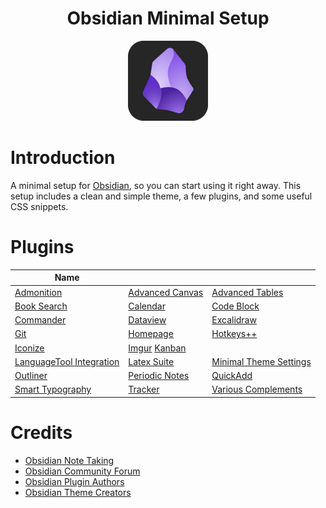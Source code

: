<center>

# Obsidian Minimal Setup

![obsidian-icon](Images/obsidian-icon.png)
</center>

# Introduction

A minimal setup for [Obsidian](https://obsidian.md/), so you can start using it right away. This setup includes a clean and simple theme, a few plugins, and some useful CSS snippets.

# Plugins

|Name |   | |
|---|---| --- |
|[Admonition](obsidian://show-plugin?id=obsidian-admonition)  |[Advanced Canvas](obsidian://show-plugin?id=advanced-canvas)  | [Advanced Tables](obsidian://show-plugin?id=table-editor-obsidian)  |
| [Book Search](obsidian://show-plugin?id=obsidian-book-search-plugin) | [Calendar](obsidian://show-plugin?id=calendar) | [Code Block](obsidian://show-plugin?id=code-block-plugin) |
| [Commander](obsidian://show-plugin?id=commander) | [Dataview](obsidian://show-plugin?id=dataview) |  [Excalidraw](obsidian://show-plugin?id=obsidian-excalidraw-plugin) |
| [Git](obsidian://show-plugin?id=obsidian-git) | [Homepage](obsidian://show-plugin?id=homepage) | [Hotkeys++](obsidian://show-plugin?id=hotkeysplus-obsidian) |
| [Iconize](obsidian://show-plugin?id=obsidian-icon-folder) | [Imgur](obsidian://show-plugin?id=obsidian-imgur-plugin) [Kanban](obsidian://show-plugin?id=kanban) |
| [LanguageTool Integration]() | [Latex Suite](obsidian://show-plugin?id=obsidian-latex-suite) | [Minimal Theme Settings](obsidian://show-plugin?id=obsidian-minimal-settings) |
| [Outliner](obsidian://show-plugin?id=obsidian-outliner) | [Periodic Notes](obsidian://show-plugin?id=periodic-notes) | [QuickAdd](obsidian://show-plugin?id=quickadd) |
| [Smart Typography](obsidian://show-plugin?id=obsidian-smart-typography)| [Tracker](obsidian://show-plugin?id=obsidian-tracker) | [Various Complements](obsidian://show-plugin?id=various-complements) |

# Credits

- [Obsidian Note Taking](https://obsidian.md/)
- [Obsidian Community Forum](https://forum.obsidian.md/)
- [Obsidian Plugin Authors](https://obsidian.md/plugins)
- [Obsidian Theme Creators](https://minimal.guide/home)